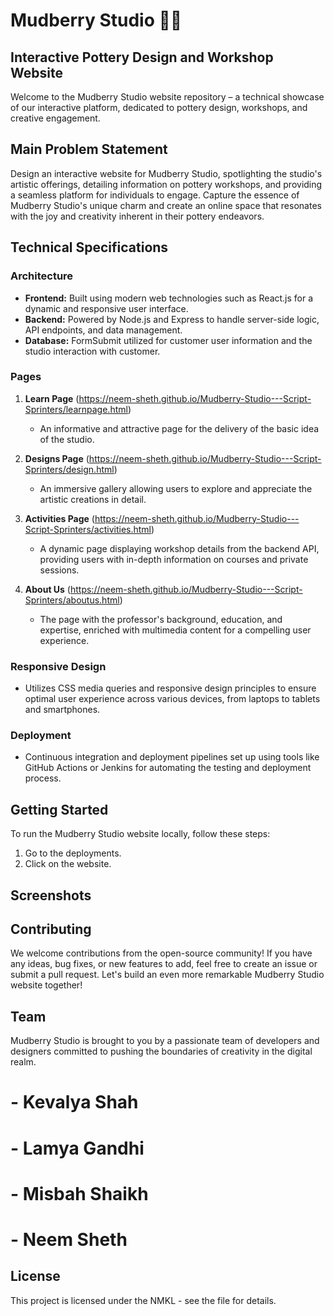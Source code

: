 
# Mudberry Studio 🏺✨

## Interactive Pottery Design and Workshop Website

Welcome to the Mudberry Studio website repository – a technical showcase of our interactive platform, dedicated to pottery design, workshops, and creative engagement.

## Main Problem Statement

Design an interactive website for Mudberry Studio, spotlighting the studio's artistic offerings, detailing information on pottery workshops, and providing a seamless platform for individuals to engage. Capture the essence of Mudberry Studio's unique charm and create an online space that resonates with the joy and creativity inherent in their pottery endeavors.

## Technical Specifications

### Architecture

- **Frontend:** Built using modern web technologies such as React.js for a dynamic and responsive user interface.
- **Backend:** Powered by Node.js and Express to handle server-side logic, API endpoints, and data management.
- **Database:** FormSubmit utilized for customer user information and the studio interaction with customer.

### Pages
1. **Learn Page** (https://neem-sheth.github.io/Mudberry-Studio---Script-Sprinters/learnpage.html)
   - An informative and attractive page for the delivery of the basic idea of the studio.

2. **Designs Page** (https://neem-sheth.github.io/Mudberry-Studio---Script-Sprinters/design.html)
   - An immersive gallery allowing users to explore and appreciate the artistic creations in detail.

3. **Activities Page** (https://neem-sheth.github.io/Mudberry-Studio---Script-Sprinters/activities.html)
   - A dynamic page displaying workshop details from the backend API, providing users with in-depth information on courses and private sessions.

4. **About Us** (https://neem-sheth.github.io/Mudberry-Studio---Script-Sprinters/aboutus.html)
   - The page with the professor's background, education, and expertise, enriched with multimedia content for a compelling user experience.     


### Responsive Design

- Utilizes CSS media queries and responsive design principles to ensure optimal user experience across various devices, from laptops to tablets and smartphones.

### Deployment

- Continuous integration and deployment pipelines set up using tools like GitHub Actions or Jenkins for automating the testing and deployment process.

## Getting Started

To run the Mudberry Studio website locally, follow these steps:

1. Go to the deployments.
2. Click on the website.


## Screenshots




## Contributing

We welcome contributions from the open-source community! If you have any ideas, bug fixes, or new features to add, feel free to create an issue or submit a pull request. Let's build an even more remarkable Mudberry Studio website together!

## Team

Mudberry Studio is brought to you by a passionate team of developers and designers committed to pushing the boundaries of creativity in the digital realm.

# - Kevalya Shah
# - Lamya Gandhi
# - Misbah Shaikh
# - Neem Sheth

## License

This project is licensed under the NMKL - see the file for details.
